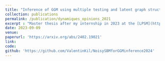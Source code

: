 ```yaml
---
title: "Inference of GGM using multiple testing and latent graph structure"
collection: publications
permalink: /publication/dynamiques_opinions_2021
excerpt : "Master thesis after my internship in 2023 at the [LPSM](https://www.lpsm.paris) under the supervision of [C.Matias](http://cmatias.perso.math.cnrs.fr) and [F.Villers](https://perso.lpsm.paris/~villers/). Now it is an article."
date: 2023-09-09
venue:
paperurl: 'https://arxiv.org/abs/2402.19021' 
link:  
code: 
github: 'https://github.com/ValentinKil/NoisySBMforGGMinference2024'
---
```


